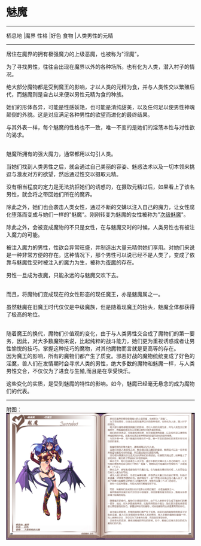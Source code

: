 ﻿# 魅魔

  -------- ----------------
  栖息地   |魔界
  性格     |好色
  食物     |人类男性的元精
  -------- ----------------

居住在魔界的拥有极强魔力的上级恶魔，也被称为"淫魔"。

为了寻找男性，往往会出现在魔界以外的各种场所。也有化为人类，潜入村子的情况。

绝大部分魔物都是受到魔王的影响，才以人类的元精为食，并与人类性交以繁殖后代，而魅魔则是自古以来便以男性元精为食的种族。

她们的形体各异，可能是性感妖艳，也可能是清纯甜美，以及任何足以使男性神魂颠倒的外貌。这是对应满足各种男性的欲望而进化的最终结果。

与其外表一样，每个魅魔的性格也不一致，唯一不变的是她们的淫荡本性与对性欲的渴求。

<br>
魅魔所拥有的强大魔力，通常都用以勾引人类。

当她们找到人类男性之后，就会通过自己美丽的容姿、魅惑法术以及一切本领来挑逗与激发对方的欲望，然后通过性交以摄取元精。

没有相当程度的定力是无法抗拒她们的诱惑的，在摄取元精过后，如果看上了该名男性，就会将之带回她们所在的魔界。

除此之外，她们也会袭击人类女性，通过不断的交媾以注入自己的魔力，让女性腐化堕落而变成与她们一样的"魅魔"。刚刚转变为魅魔的女性被称为"[次级魅魔](02次级魅魔.md)"。

除此之外，会被变成魔物的不只是女性，在与魅魔交时的时候，人类男性也有被注入魔力的可能。

被注入魔力的男性，性欲会异常旺盛，并制造出大量元精供她们享用。对她们来说是一种非常方便的存在。这种情况下，那个男性可以说已经不是人类了，变成了依靠与魅魔性交时被注入的魔力为生，被称为[夜魔](资料魔物化.md#incubus)的存在。

男性一旦成为夜魔，只能永远的与魅魔交欢下去。

<br>
而且，将魔物们变成现在的女性形态的现任魔王，亦是魅魔属之一。

虽然魅魔在旧魔王时代仅仅是中级魔族，但是随着现魔王的抬头，魅魔全体都获得了极高的地位。

<br>
随着魔王的换代，魔物们价值观的变化，由于与人类男性交合成了魔物们的第一要务，因此，对大多数魔物来说，比起纯粹的战斗能力，她们更为重视诱惑或者让男性愉悦的技巧。掌握这种技巧的魔物，对其他魔物而言就是更高等的存在。

<br>
因为魔王的影响，所有的魔物们都产生了质变。邪恶好战的魔物统统变成了好色的淫魔，兽人们在发情期时会寻求人类的男性，绝大多数的魔物和魅魔一样，与人类男性交合，不仅仅为了进食与生殖,而且是在享受快乐。

这些变化的实质，是受到魅魔的特性的影响。如今，魅魔已经毫无悬念的成为魔物们的代表。

------------------------------------------------------------------------

附图： ![](img\魔物娘图鉴I\08-09魅魔.jpg)
